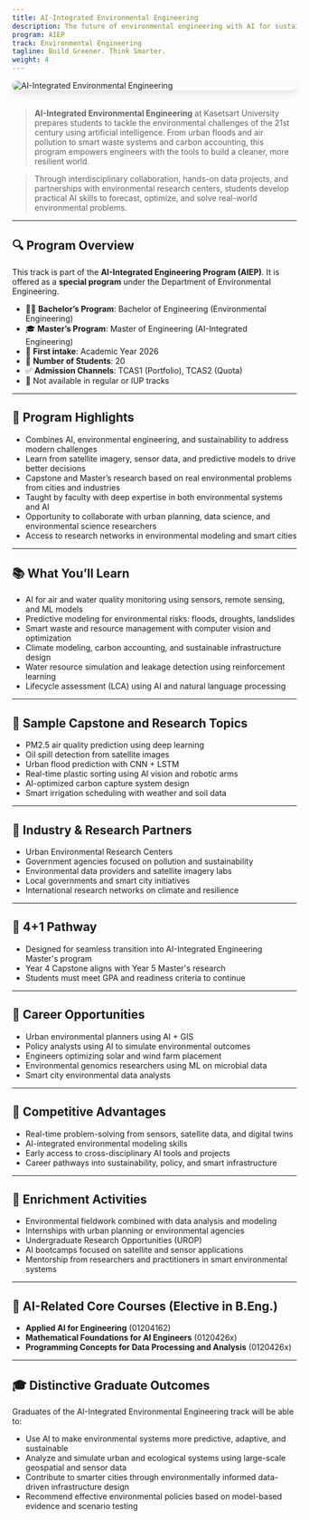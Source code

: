 ```yaml
---
title: AI-Integrated Environmental Engineering
description: The future of environmental engineering with AI for sustainability, climate resilience, and smart cities.
program: AIEP
track: Environmental Engineering
tagline: Build Greener. Think Smarter.
weight: 4
---
```


<img src="../../../img/banners/environmental-hero.png"
     alt="AI-Integrated Environmental Engineering"
     style="max-width: 100%; height: auto; margin: 0 0 2rem 0; border-radius: 1rem; box-shadow: 0 6px 12px rgba(0,0,0,0.1); display: block;" />

> **AI-Integrated Environmental Engineering** at Kasetsart University prepares students to tackle the environmental challenges of the 21st century using artificial intelligence. From urban floods and air pollution to smart waste systems and carbon accounting, this program empowers engineers with the tools to build a cleaner, more resilient world.

> Through interdisciplinary collaboration, hands-on data projects, and partnerships with environmental research centers, students develop practical AI skills to forecast, optimize, and solve real-world environmental problems.

---

## 🔍 Program Overview

This track is part of the **AI-Integrated Engineering Program (AIEP)**. It is offered as a **special program** under the Department of Environmental Engineering.

- 🧑‍🏫 **Bachelor’s Program**: Bachelor of Engineering (Environmental Engineering)
- 🎓 **Master’s Program**: Master of Engineering (AI-Integrated Engineering)
- 📅 **First intake**: Academic Year 2026
- 👥 **Number of Students**: 20
- ✅ **Admission Channels**: TCAS1 (Portfolio), TCAS2 (Quota)
- 🚫 Not available in regular or IUP tracks

---

## 🧠 Program Highlights

- Combines AI, environmental engineering, and sustainability to address modern challenges
- Learn from satellite imagery, sensor data, and predictive models to drive better decisions
- Capstone and Master’s research based on real environmental problems from cities and industries
- Taught by faculty with deep expertise in both environmental systems and AI
- Opportunity to collaborate with urban planning, data science, and environmental science researchers
- Access to research networks in environmental modeling and smart cities

---

## 📚 What You’ll Learn

- AI for air and water quality monitoring using sensors, remote sensing, and ML models
- Predictive modeling for environmental risks: floods, droughts, landslides
- Smart waste and resource management with computer vision and optimization
- Climate modeling, carbon accounting, and sustainable infrastructure design
- Water resource simulation and leakage detection using reinforcement learning
- Lifecycle assessment (LCA) using AI and natural language processing

---

## 🧪 Sample Capstone and Research Topics

- PM2.5 air quality prediction using deep learning
- Oil spill detection from satellite images
- Urban flood prediction with CNN + LSTM
- Real-time plastic sorting using AI vision and robotic arms
- AI-optimized carbon capture system design
- Smart irrigation scheduling with weather and soil data

---

## 🤝 Industry & Research Partners

- Urban Environmental Research Centers
- Government agencies focused on pollution and sustainability
- Environmental data providers and satellite imagery labs
- Local governments and smart city initiatives
- International research networks on climate and resilience

---

## 🔄 4+1 Pathway

- Designed for seamless transition into AI-Integrated Engineering Master's program
- Year 4 Capstone aligns with Year 5 Master's research
- Students must meet GPA and readiness criteria to continue

---

## 🧭 Career Opportunities

- Urban environmental planners using AI + GIS
- Policy analysts using AI to simulate environmental outcomes
- Engineers optimizing solar and wind farm placement
- Environmental genomics researchers using ML on microbial data
- Smart city environmental data analysts

---

## 🌟 Competitive Advantages

- Real-time problem-solving from sensors, satellite data, and digital twins
- AI-integrated environmental modeling skills
- Early access to cross-disciplinary AI tools and projects
- Career pathways into sustainability, policy, and smart infrastructure

---

## 🎒 Enrichment Activities

- Environmental fieldwork combined with data analysis and modeling
- Internships with urban planning or environmental agencies
- Undergraduate Research Opportunities (UROP)
- AI bootcamps focused on satellite and sensor applications
- Mentorship from researchers and practitioners in smart environmental systems

---

## 🧩 AI-Related Core Courses (Elective in B.Eng.)

- **Applied AI for Engineering** (01204162)
- **Mathematical Foundations for AI Engineers** (0120426x)
- **Programming Concepts for Data Processing and Analysis** (0120426x)

---

## 🎓 Distinctive Graduate Outcomes

Graduates of the AI-Integrated Environmental Engineering track will be able to:

- Use AI to make environmental systems more predictive, adaptive, and sustainable
- Analyze and simulate urban and ecological systems using large-scale geospatial and sensor data
- Contribute to smarter cities through environmentally informed data-driven infrastructure design
- Recommend effective environmental policies based on model-based evidence and scenario testing